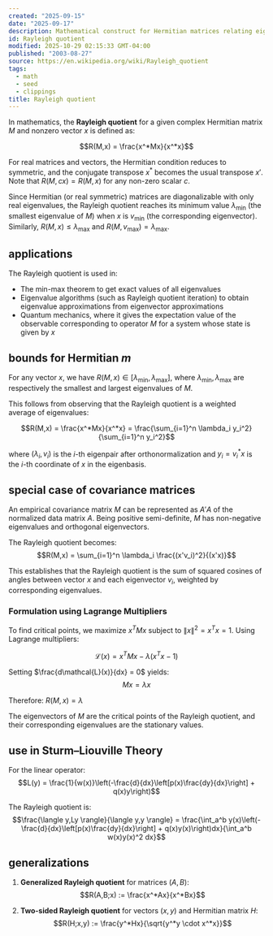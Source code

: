 ```yaml
---
created: "2025-09-15"
date: "2025-09-17"
description: Mathematical construct for Hermitian matrices relating eigenvalues to quadratic forms via ratios.
id: Rayleigh quotient
modified: 2025-10-29 02:15:33 GMT-04:00
published: "2003-08-27"
source: https://en.wikipedia.org/wiki/Rayleigh_quotient
tags:
  - math
  - seed
  - clippings
title: Rayleigh quotient
---
```


In mathematics, the **Rayleigh quotient** for a given complex Hermitian matrix $M$ and nonzero vector $x$ is defined as:

$$R(M,x) = \frac{x^*Mx}{x^*x}$$

For real matrices and vectors, the Hermitian condition reduces to symmetric, and the conjugate transpose $x^*$ becomes the usual transpose $x'$. Note that $R(M,cx) = R(M,x)$ for any non-zero scalar $c$.

Since Hermitian (or real symmetric) matrices are diagonalizable with only real eigenvalues, the Rayleigh quotient reaches its minimum value $\lambda_{\min}$ (the smallest eigenvalue of $M$) when $x$ is $v_{\min}$ (the corresponding eigenvector). Similarly, $R(M,x) \leq \lambda_{\max}$ and $R(M,v_{\max}) = \lambda_{\max}$.

## applications

The Rayleigh quotient is used in:

- The min-max theorem to get exact values of all eigenvalues
- Eigenvalue algorithms (such as Rayleigh quotient iteration) to obtain eigenvalue approximations from eigenvector approximations
- Quantum mechanics, where it gives the expectation value of the observable corresponding to operator $M$ for a system whose state is given by $x$

## bounds for Hermitian $m$

For any vector $x$, we have $R(M,x) \in [\lambda_{\min}, \lambda_{\max}]$, where $\lambda_{\min}, \lambda_{\max}$ are respectively the smallest and largest eigenvalues of $M$.

This follows from observing that the Rayleigh quotient is a weighted average of eigenvalues:

$$R(M,x) = \frac{x^*Mx}{x^*x} = \frac{\sum_{i=1}^n \lambda_i y_i^2}{\sum_{i=1}^n y_i^2}$$

where $(\lambda_i, v_i)$ is the $i$-th eigenpair after orthonormalization and $y_i = v_i^* x$ is the $i$-th coordinate of $x$ in the eigenbasis.

## special case of covariance matrices

An empirical covariance matrix $M$ can be represented as $A'A$ of the normalized data matrix $A$. Being positive semi-definite, $M$ has non-negative eigenvalues and orthogonal eigenvectors.

The Rayleigh quotient becomes:
$$R(M,x) = \sum_{i=1}^n \lambda_i \frac{(x'v_i)^2}{(x'x)}$$

This establishes that the Rayleigh quotient is the sum of squared cosines of angles between vector $x$ and each eigenvector $v_i$, weighted by corresponding eigenvalues.

### Formulation using Lagrange Multipliers

To find critical points, we maximize $x^T Mx$ subject to $\|x\|^2 = x^T x = 1$. Using Lagrange multipliers:

$$\mathcal{L}(x) = x^T Mx - \lambda(x^T x - 1)$$

Setting $\frac{d\mathcal{L}(x)}{dx} = 0$ yields:
$$Mx = \lambda x$$

Therefore: $R(M,x) = \lambda$

The eigenvectors of $M$ are the critical points of the Rayleigh quotient, and their corresponding eigenvalues are the stationary values.

## use in Sturm–Liouville Theory

For the linear operator:
$$L(y) = \frac{1}{w(x)}\left(-\frac{d}{dx}\left[p(x)\frac{dy}{dx}\right] + q(x)y\right)$$

The Rayleigh quotient is:
$$\frac{\langle y,Ly \rangle}{\langle y,y \rangle} = \frac{\int_a^b y(x)\left(-\frac{d}{dx}\left[p(x)\frac{dy}{dx}\right] + q(x)y(x)\right)dx}{\int_a^b w(x)y(x)^2 dx}$$

## generalizations

1. **Generalized Rayleigh quotient** for matrices $(A,B)$:
   $$R(A,B;x) := \frac{x^*Ax}{x^*Bx}$$

2. **Two-sided Rayleigh quotient** for vectors $(x,y)$ and Hermitian matrix $H$:
   $$R(H;x,y) := \frac{y^*Hx}{\sqrt{y^*y \cdot x^*x}}$$

